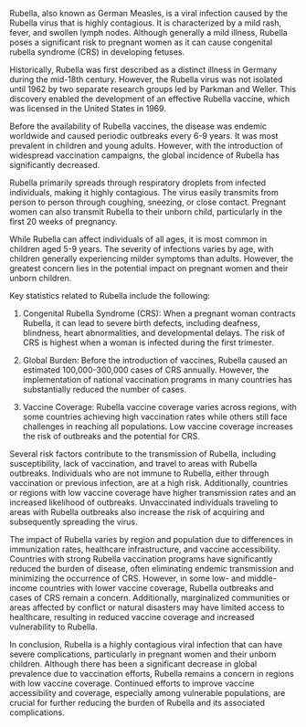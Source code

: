 Rubella, also known as German Measles, is a viral infection caused by the Rubella virus that is highly contagious. It is characterized by a mild rash, fever, and swollen lymph nodes. Although generally a mild illness, Rubella poses a significant risk to pregnant women as it can cause congenital rubella syndrome (CRS) in developing fetuses.

Historically, Rubella was first described as a distinct illness in Germany during the mid-18th century. However, the Rubella virus was not isolated until 1962 by two separate research groups led by Parkman and Weller. This discovery enabled the development of an effective Rubella vaccine, which was licensed in the United States in 1969.

Before the availability of Rubella vaccines, the disease was endemic worldwide and caused periodic outbreaks every 6-9 years. It was most prevalent in children and young adults. However, with the introduction of widespread vaccination campaigns, the global incidence of Rubella has significantly decreased.

Rubella primarily spreads through respiratory droplets from infected individuals, making it highly contagious. The virus easily transmits from person to person through coughing, sneezing, or close contact. Pregnant women can also transmit Rubella to their unborn child, particularly in the first 20 weeks of pregnancy.

While Rubella can affect individuals of all ages, it is most common in children aged 5-9 years. The severity of infections varies by age, with children generally experiencing milder symptoms than adults. However, the greatest concern lies in the potential impact on pregnant women and their unborn children.

Key statistics related to Rubella include the following:

1. Congenital Rubella Syndrome (CRS): When a pregnant woman contracts Rubella, it can lead to severe birth defects, including deafness, blindness, heart abnormalities, and developmental delays. The risk of CRS is highest when a woman is infected during the first trimester.

2. Global Burden: Before the introduction of vaccines, Rubella caused an estimated 100,000-300,000 cases of CRS annually. However, the implementation of national vaccination programs in many countries has substantially reduced the number of cases.

3. Vaccine Coverage: Rubella vaccine coverage varies across regions, with some countries achieving high vaccination rates while others still face challenges in reaching all populations. Low vaccine coverage increases the risk of outbreaks and the potential for CRS.

Several risk factors contribute to the transmission of Rubella, including susceptibility, lack of vaccination, and travel to areas with Rubella outbreaks. Individuals who are not immune to Rubella, either through vaccination or previous infection, are at a high risk. Additionally, countries or regions with low vaccine coverage have higher transmission rates and an increased likelihood of outbreaks. Unvaccinated individuals traveling to areas with Rubella outbreaks also increase the risk of acquiring and subsequently spreading the virus.

The impact of Rubella varies by region and population due to differences in immunization rates, healthcare infrastructure, and vaccine accessibility. Countries with strong Rubella vaccination programs have significantly reduced the burden of disease, often eliminating endemic transmission and minimizing the occurrence of CRS. However, in some low- and middle-income countries with lower vaccine coverage, Rubella outbreaks and cases of CRS remain a concern. Additionally, marginalized communities or areas affected by conflict or natural disasters may have limited access to healthcare, resulting in reduced vaccine coverage and increased vulnerability to Rubella.

In conclusion, Rubella is a highly contagious viral infection that can have severe complications, particularly in pregnant women and their unborn children. Although there has been a significant decrease in global prevalence due to vaccination efforts, Rubella remains a concern in regions with low vaccine coverage. Continued efforts to improve vaccine accessibility and coverage, especially among vulnerable populations, are crucial for further reducing the burden of Rubella and its associated complications.